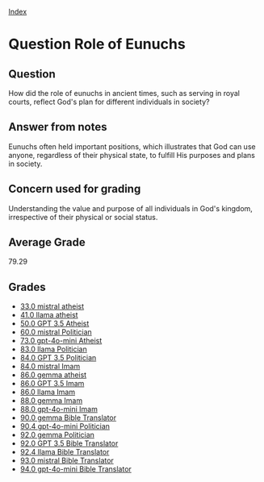 
[Index](../../index.md)
# Question Role of Eunuchs
## Question
How did the role of eunuchs in ancient times, such as serving in royal courts, reflect God's plan for different individuals in society?

## Answer from notes
Eunuchs often held important positions, which illustrates that God can use anyone, regardless of their physical state, to fulfill His purposes and plans in society.

## Concern used for grading
Understanding the value and purpose of all individuals in God's kingdom, irrespective of their physical or social status.

## Average Grade
79.29

## Grades
 * [33.0 mistral atheist](../answers/mistral_atheist/Role_of_Eunuchs.md)
 * [41.0 llama atheist](../answers/llama_atheist/Role_of_Eunuchs.md)
 * [50.0 GPT 3.5 Atheist](../answers/GPT_3.5_Atheist/Role_of_Eunuchs.md)
 * [60.0 mistral Politician](../answers/mistral_Politician/Role_of_Eunuchs.md)
 * [73.0 gpt-4o-mini Atheist](../answers/gpt-4o-mini_Atheist/Role_of_Eunuchs.md)
 * [83.0 llama Politician](../answers/llama_Politician/Role_of_Eunuchs.md)
 * [84.0 GPT 3.5 Politician](../answers/GPT_3.5_Politician/Role_of_Eunuchs.md)
 * [84.0 mistral Imam](../answers/mistral_Imam/Role_of_Eunuchs.md)
 * [86.0 gemma atheist](../answers/gemma_atheist/Role_of_Eunuchs.md)
 * [86.0 GPT 3.5 Imam](../answers/GPT_3.5_Imam/Role_of_Eunuchs.md)
 * [86.0 llama Imam](../answers/llama_Imam/Role_of_Eunuchs.md)
 * [88.0 gemma Imam](../answers/gemma_Imam/Role_of_Eunuchs.md)
 * [88.0 gpt-4o-mini Imam](../answers/gpt-4o-mini_Imam/Role_of_Eunuchs.md)
 * [90.0 gemma Bible Translator](../answers/gemma_Bible_Translator/Role_of_Eunuchs.md)
 * [90.4 gpt-4o-mini Politician](../answers/gpt-4o-mini_Politician/Role_of_Eunuchs.md)
 * [92.0 gemma Politician](../answers/gemma_Politician/Role_of_Eunuchs.md)
 * [92.0 GPT 3.5 Bible Translator](../answers/GPT_3.5_Bible_Translator/Role_of_Eunuchs.md)
 * [92.4 llama Bible Translator](../answers/llama_Bible_Translator/Role_of_Eunuchs.md)
 * [93.0 mistral Bible Translator](../answers/mistral_Bible_Translator/Role_of_Eunuchs.md)
 * [94.0 gpt-4o-mini Bible Translator](../answers/gpt-4o-mini_Bible_Translator/Role_of_Eunuchs.md)
